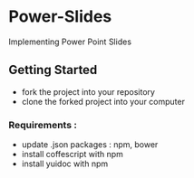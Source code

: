 # Power-Slides

Implementing Power Point Slides

## Getting Started

- fork the project into your repository
- clone the forked project into your computer

### Requirements :

- update .json packages : npm, bower
- install coffescript with npm
- install yuidoc with npm
